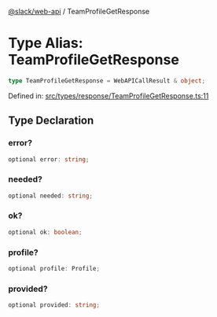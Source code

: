 [@slack/web-api](../index.md) / TeamProfileGetResponse

# Type Alias: TeamProfileGetResponse

```ts
type TeamProfileGetResponse = WebAPICallResult & object;
```

Defined in: [src/types/response/TeamProfileGetResponse.ts:11](https://github.com/slackapi/node-slack-sdk/blob/main/packages/web-api/src/types/response/TeamProfileGetResponse.ts#L11)

## Type Declaration

### error?

```ts
optional error: string;
```

### needed?

```ts
optional needed: string;
```

### ok?

```ts
optional ok: boolean;
```

### profile?

```ts
optional profile: Profile;
```

### provided?

```ts
optional provided: string;
```
